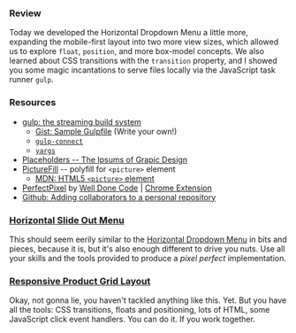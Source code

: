 ### Review

Today we developed the Horizontal Dropdown Menu a little more, expanding the mobile-first layout into two more view sizes, which allowed us to explore `float`, `position`, and more box-model concepts. We also learned about CSS transitions with the `transition` property, and I showed you some magic incantations to serve files locally via the JavaScript task runner `gulp`.

### Resources

* [gulp: the streaming build system](http://gulpjs.com)
  * [Gist: Sample Gulpfile](https://gist.github.com/al-the-x/77c08f8ea218ab2613b9) (Write your own!)
  * [`gulp-connect`](https://github.com/avevlad/gulp-connect)
  * [`yargs`](https://github.com/chevex/yargs)
* [Placeholders -- The Ipsums of Grapic Design](http://bit.ly/1nTPU2M)
* [PictureFill](http://scottjehl.github.io/picturefill/) -- polyfill for `<picture>` element
  * [MDN: HTML5 `<picture>` element](https://developer.mozilla.org/en-US/docs/Web/HTML/Element/picture)
* [PerfectPixel](http://www.welldonecode.com/perfectpixel/) by [Well Done Code](http://www.welldonecode.com/) | [Chrome Extension](http://j.mp/1whi5dL)
* [Github: Adding collaborators to a personal repository](https://help.github.com/articles/adding-collaborators-to-a-personal-repository/)

### [Horizontal Slide Out Menu](http://tympanus.net/Blueprints/HorizontalSlideOutMenu/)

This should seem eerily similar to the [Horizontal Dropdown Menu](http://tympanus.net/Blueprints/HorizontalDropDownMenu/) in bits and pieces, because it is, but it's also enough different to drive you nuts. Use all your skills and the tools provided to produce a _pixel perfect_ implementation.

### [Responsive Product Grid Layout](http://tympanus.net/Blueprints/ProductGridLayout/)

Okay, not gonna lie, you haven't tackled anything like this. Yet. But you have all the tools: CSS transitions, floats and positioning, lots of HTML, some JavaScript click event handlers. You can do it. If you work together.
